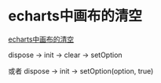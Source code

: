 # echarts中画布的清空

[echarts中画布的清空](https://blog.csdn.net/shu580231/article/details/77824249)

dispose -> init -> clear -> setOption

或者 dispose -> init -> setOption(option, true)